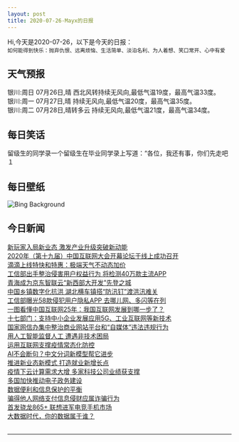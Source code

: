 ```yaml
---
layout: post
title: 2020-07-26-Mayx的日报
---
```


Hi,今天是2020-07-26，以下是今天的日报：<br><small>
如何能得到快乐：抛弃仇恨、远离烦恼、生活简单、淡泊名利、为人着想、笑口常开、心中有爱</small><!--more-->
## 天气预报
银川:周日 07月26日,晴 西北风转持续无风向,最低气温19度，最高气温33度。<br>银川:周一 07月27日,晴 持续无风向,最低气温20度，最高气温35度。<br>银川:周二 07月28日,晴转多云 持续无风向,最低气温21度，最高气温34度。
## 每日笑话
留级生的同学录一个留级生在毕业同学录上写道：“各位，我还有事，你们先走吧１
## 每日壁纸
![Bing Background](https://cn.bing.com/th?id=OHR.RedSailboat_EN-US1173520356_1920x1080.jpg&rf=LaDigue_1920x1080.jpg&pid=hp "Disko Bay, Ilulissat, Greenland (© Kertu/Shutterstock)")
## 今日新闻

[新玩家入局新业态 激发产业升级突破新动能](http://it.people.com.cn/n1/2020/0724/c1009-31797153.html)   
[2020年（第十九届）中国互联网大会开幕论坛于线上成功召开](http://it.people.com.cn/n1/2020/0724/c1009-31797258.html)   
[滴滴上线特快和特惠：极端天气不动态加价](http://it.people.com.cn/n1/2020/0724/c1009-31797261.html)   
[工信部出手整治侵害用户权益行为 将检测40万款主流APP](http://it.people.com.cn/n1/2020/0724/c1009-31797257.html)   
[青海成为京东智联云“新西部大开发”先登之城](http://it.people.com.cn/n1/2020/0724/c1009-31797237.html)   
[中国乡镇数字化抗洪 湖北横车镇搭“防汛钉”渡洪汛难关](http://it.people.com.cn/n1/2020/0724/c1009-31797242.html)   
[工信部曝光58款侵犯用户隐私APP 去哪儿网、多闪等在列](http://it.people.com.cn/n1/2020/0724/c1009-31797145.html)   
[一图看懂中国互联网25年：我国互联网发展到哪一步了？](http://it.people.com.cn/n1/2020/0723/c1009-31795585.html)   
[十七部门：支持中小企业发展应用5G、工业互联网等新技术](http://it.people.com.cn/n1/2020/0724/c1009-31796909.html)   
[国家网信办集中整治商业网站平台和“自媒体”违法违规行为](http://it.people.com.cn/n1/2020/0724/c1009-31796055.html)   
[用人工智能监督人工 遭遇非技术困局](http://it.people.com.cn/n1/2020/0724/c1009-31796042.html)   
[运用互联网支撑疫情常态化防控](http://it.people.com.cn/n1/2020/0724/c1009-31796056.html)   
[AI不会断句？中文分词新模型帮它进步](http://it.people.com.cn/n1/2020/0724/c1009-31796041.html)   
[推进新业态新模式 打造就业新增长点](http://it.people.com.cn/n1/2020/0724/c1009-31796264.html)   
[疫情下云计算需求大增 多家科技公司业绩获支撑](http://it.people.com.cn/n1/2020/0724/c1009-31796268.html)   
[多国加快推动电子政务建设](http://it.people.com.cn/n1/2020/0724/c1009-31796277.html)   
[数据便利和信息保护的平衡](http://it.people.com.cn/n1/2020/0724/c1009-31796278.html)   
[骗得他人网络支付信息侵财应属诈骗行为](http://it.people.com.cn/n1/2020/0724/c1009-31796094.html)   
[首发骁龙865+ 联想进军电竞手机市场](http://it.people.com.cn/n1/2020/0724/c1009-31796145.html)   
[大数据时代，你的数据属于谁？](http://it.people.com.cn/n1/2020/0724/c1009-31796168.html)   
<br />

***

<small></small>
